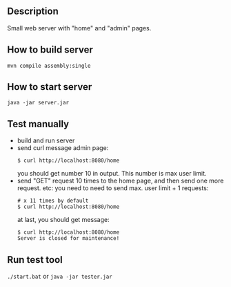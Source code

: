 ## Description
Small web server with "home" and "admin" pages.

## How to build server
`mvn compile assembly:single`

## How to start server
`java -jar server.jar`

## Test manually
* build and run server
* send curl message admin page: 
  ```
  $ curl http://localhost:8080/home
  ```
  you should get number 10 in output. This number is max user limit.
* send "GET" request 10 times to the home page, and then send one more request. etc: you need to need to send max. user limit + 1 requests:
  ```
  # x 11 times by default
  $ curl http://localhost:8080/home
  ```
  at last, you should get message:
  ```
  $ curl http://localhost:8080/home
  Server is closed for maintenance!
  ```

## Run test tool
`./start.bat` or `java -jar tester.jar`